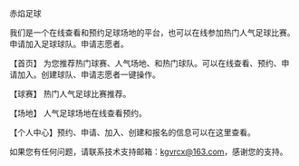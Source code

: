 赤焰足球

我们是一个在线查看和预约足球场地的平台，也可以在线参加热门人气足球比赛。申请加入足球球队。申请志愿者。

【首页】 为您推荐热门球赛、人气场地、和热门球队。可以在线查看、预约、申请加入。创建球队、申请志愿者一键操作。

【球赛】 热门人气足球比赛推荐。

【场地】 人气足球场地在线查看预约。

【个人中心】预约、申请、加入、创建和报名的信息可以在这里查看。

如果您有任何问题，请联系技术支持邮箱：kgvrcx@163.com，感谢您的支持。
